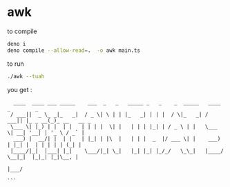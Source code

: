 # awk

to compile 
```bash
deno i
deno compile --allow-read=.  -o awk main.ts
```
to run 
```bash 
./awk --tuah
```


you get :
```
  ____  ____ ___ _____    ___  _   _   _____ _   _    _  _____   ____  _        _
 / ___||  _ \_ _|_   _|  / _ \| \ | | |_   _| | | |  / \|_   _| / ___|| |_ _ __(_)_ __   __ _ 
 \___ \| |_) | |  | |   | | | |  \| |   | | | |_| | / _ \ | |   \___ \| __| '__| | '_ \ / _` |
  ___) |  __/| |  | |   | |_| | |\  |   | | |  _  |/ ___ \| |    ___) | |_| |  | | | | | (_| |
 |____/|_|  |___| |_|    \___/|_| \_|   |_| |_| |_/_/   \_\_|   |____/ \__|_|  |_|_| |_|\__, |
                                                                                        |___/ 
                                                                                    ```